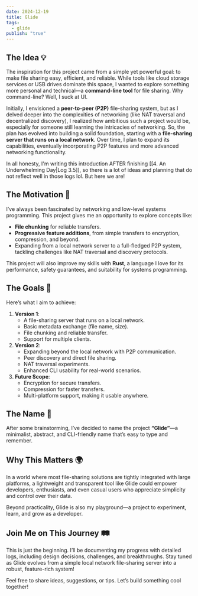 ```yaml
---
date: 2024-12-19
title: Glide
tags:
  - glide
publish: "true"
---
```

## The Idea 💡  
The inspiration for this project came from a simple yet powerful goal: to make file sharing easy, efficient, and reliable. While tools like cloud storage services or USB drives dominate this space, I wanted to explore something more personal and technical—a **command-line tool** for file sharing. Why command-line? Well, I suck at UI.

Initially, I envisioned a **peer-to-peer (P2P)** file-sharing system, but as I delved deeper into the complexities of networking (like NAT traversal and decentralized discovery), I realized how ambitious such a project would be, especially for someone still learning the intricacies of networking. So, the plan has evolved into building a solid foundation, starting with a **file-sharing server that runs on a local network**. Over time, I plan to expand its capabilities, eventually incorporating P2P features and more advanced networking functionality.  

In all honesty, I'm writing this introduction AFTER finishing [[4. An Underwhelming Day|Log 3.5]], so there is a lot of ideas and planning that do not reflect well in those logs lol. But here we are!  

## The Motivation 🚀  
I’ve always been fascinated by networking and low-level systems programming. This project gives me an opportunity to explore concepts like:  
-  **File chunking** for reliable transfers.  
-  **Progressive feature additions**, from simple transfers to encryption, compression, and beyond.  
- Expanding from a local network server to a full-fledged P2P system, tackling challenges like NAT traversal and discovery protocols.  

This project will also improve my skills with **Rust**, a language I love for its performance, safety guarantees, and suitability for systems programming.  

## The Goals 🎯  
Here’s what I aim to achieve:  
1. **Version 1**:  
	- A file-sharing server that runs on a local network.  
	- Basic metadata exchange (file name, size).  
	- File chunking and reliable transfer.  
	- Support for multiple clients.  
2. **Version 2**:  
	- Expanding beyond the local network with P2P communication.  
	- Peer discovery and direct file sharing.  
	- NAT traversal experiments.  
	- Enhanced CLI usability for real-world scenarios.  
3. **Future Scope**:  
	- Encryption for secure transfers.  
	- Compression for faster transfers.  
	- Multi-platform support, making it usable anywhere.  

## The Name 🎨  
After some brainstorming, I’ve decided to name the project **“Glide”**—a minimalist, abstract, and CLI-friendly name that’s easy to type and remember.  

## Why This Matters 🌍  
In a world where most file-sharing solutions are tightly integrated with large platforms, a lightweight and transparent tool like Glide could empower developers, enthusiasts, and even casual users who appreciate simplicity and control over their data.  

Beyond practicality, Glide is also my playground—a project to experiment, learn, and grow as a developer.  

## Join Me on This Journey 🛤️  
This is just the beginning. I’ll be documenting my progress with detailed logs, including design decisions, challenges, and breakthroughs. Stay tuned as Glide evolves from a simple local network file-sharing server into a robust, feature-rich system!  

Feel free to share ideas, suggestions, or tips. Let’s build something cool together!  